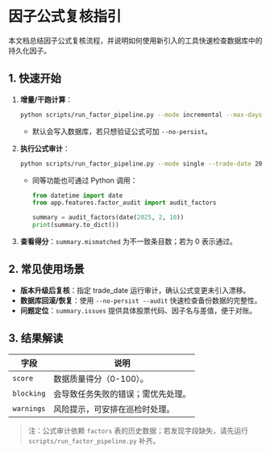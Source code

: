 # 因子公式复核指引

本文档总结因子公式复核流程，并说明如何使用新引入的工具快速检查数据库中的持久化因子。

## 1. 快速开始

1. **增量/干跑计算**：
   ```bash
   python scripts/run_factor_pipeline.py --mode incremental --max-days 5
   ```
   - 默认会写入数据库，若只想验证公式可加 `--no-persist`。

2. **执行公式审计**：
   ```bash
   python scripts/run_factor_pipeline.py --mode single --trade-date 20250210 --audit
   ```
   - 同等功能也可通过 Python 调用：
     ```python
     from datetime import date
     from app.features.factor_audit import audit_factors

     summary = audit_factors(date(2025, 2, 10))
     print(summary.to_dict())
     ```

3. **查看得分**：`summary.mismatched` 为不一致条目数；若为 0 表示通过。

## 2. 常见使用场景

- **版本升级后复核**：指定 trade_date 运行审计，确认公式变更未引入漂移。
- **数据库回滚/恢复**：使用 `--no-persist --audit` 快速检查备份数据的完整性。
- **问题定位**：`summary.issues` 提供具体股票代码、因子名与差值，便于对账。

## 3. 结果解读

| 字段 | 说明 |
| --- | --- |
| `score` | 数据质量得分（0-100）。 |
| `blocking` | 会导致任务失败的错误；需优先处理。 |
| `warnings` | 风险提示，可安排在巡检时处理。 |

> 注：公式审计依赖 `factors` 表的历史数据；若发现字段缺失，请先运行 `scripts/run_factor_pipeline.py` 补齐。

